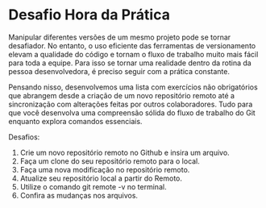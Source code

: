 # Desafio Hora da Prática
Manipular diferentes versões de um mesmo projeto pode se tornar desafiador. No entanto, o uso eficiente das ferramentas de versionamento elevam a qualidade do código e tornam o fluxo de trabalho muito mais fácil para toda a equipe. Para isso se tornar uma realidade dentro da rotina da pessoa desenvolvedora, é preciso seguir com a prática constante.

Pensando nisso, desenvolvemos uma lista com exercícios não obrigatórios que abrangem desde a criação de um novo repositório remoto até a sincronização com alterações feitas por outros colaboradores. Tudo para que você desenvolva uma compreensão sólida do fluxo de trabalho do Git enquanto explora comandos essenciais.

Desafios:

1. Crie um novo repositório remoto no Github e insira um arquivo.
2. Faça um clone do seu repositório remoto para o local.
3. Faça uma nova modificação no repositório remoto.
4. Atualize seu repositório local a partir do Remoto.
5. Utilize o comando git remote -v no terminal.
6. Confira as mudanças nos arquivos.
